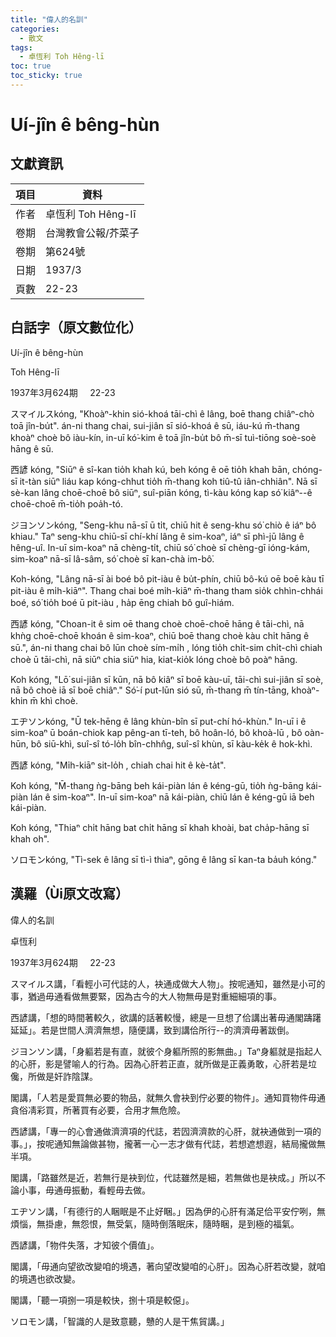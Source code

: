 ```yaml
---
title: "偉人的名訓"
categories:
  - 散文
tags:
  - 卓恆利 Toh Hêng-lī
toc: true
toc_sticky: true
---
```


# Uí-jîn ê bêng-hùn

## 文獻資訊

| 項目 | 資料 |
|---|---|
| 作者 | 卓恆利 Toh Hêng-lī |
| 卷期 | 台灣教會公報/芥菜子 |
| 卷期 | 第624號 |
| 日期 | 1937/3 |
| 頁數 | 22-23 |

## 白話字（原文數位化）

Uí-jîn ê bêng-hùn

Toh Hêng-lī

1937年3月624期     22-23

スマイルスkóng, "Khoàⁿ-khin sió-khoá tāi-chì ê lâng, boē thang chiâⁿ-chò toā jîn-bu̍t". án-ni thang chai, sui-jiân sī sió-khoá ê sū, iáu-kú m̄-thang khoàⁿ choè bô iàu-kín, in-uī kó͘-kim ê toā jîn-bu̍t bô m̄-sī tuì-tiōng soè-soè hāng ê sū.

西諺 kóng, "Siūⁿ ê sî-kan tio̍h khah kú, beh kóng ê oē tio̍h khah bān, chóng-sī it-tàn siūⁿ liáu kap kóng-chhut tio̍h m̄-thang koh tiû-tû iân-chhiân". Nā sī sè-kan lâng choē-choē bô siūⁿ, suî-piān kóng, tì-kàu kóng kap só͘ kiâⁿ--ê choē-choē m̄-tio̍h poa̍h-tó.

ジヨンソンkóng, "Seng-khu nā-sī ū ti̍t, chiū hit ê seng-khu só͘ chiò ê iáⁿ bô khiau." Taⁿ seng-khu chiū-sī chí-khí lâng ê sim-koaⁿ, iáⁿ sī phì-jū lâng ê hêng-uî. In-uī sim-koaⁿ nā chèng-ti̍t, chiū só͘ choè sī chèng-gī ióng-kám, sim-koaⁿ nā-sī lâ-sâm, só͘ choè sī kan-chà im-bô͘.

Koh-kóng, "Lâng nā-sī ài boé bô pit-iàu ê bu̍t-phín, chiū bô-kú oē boē kàu tī pit-iàu ê mi̍h-kiāⁿ". Thang chai boé mi̍h-kiāⁿ m̄-thang tham sio̍k chhìn-chhái boé, só͘ tio̍h boé ū pit-iàu , ha̍p ēng chiah bô guî-hiám.

西諺 kóng, "Choan-it ê sim oē thang choè choē-choē hāng ê tāi-chì, nā khǹg choē-choē khoán ê sim-koaⁿ, chiū boē thang choè kàu chi̍t hāng ê sū.", án-ni thang chai bô lūn choè sím-mi̍h , lóng tio̍h chi̍t-sim chi̍t-chì chiah choè ū tāi-chì, nā siūⁿ chia siūⁿ hia, kiat-kio̍k lóng choè bô poàⁿ hāng.

Koh kóng, "Lō͘ sui-jiân sī kūn, nā bô kiâⁿ sī boē kàu-uī, tāi-chì sui-jiân sī soè, nā bô choè iā sī boē chiâⁿ." Só͘-í put-lūn sió sū, m̄-thang m̄ tín-tāng, khoàⁿ-khin m̄ khì choè.

エヂソンkóng, "Ū tek-hēng ê lâng khùn-bîn sī put-chí hó-khùn." In-uī i ê sim-koaⁿ ū boán-chiok kap pêng-an tī-teh, bô hoân-ló, bô khoà-lū , bô oàn-hūn, bô siū-khì, suî-sî tó-lo̍h bîn-chhn̂g, suî-sî khùn, sī kàu-ke̍k ê hok-khì.

西諺 kóng, "Mi̍h-kiāⁿ sit-lo̍h , chiah chai hit ê kè-ta̍t".

Koh kóng, "M̄-thang ǹg-bāng beh kái-piàn lán ê kéng-gū, tio̍h ǹg-bāng kái-piàn lán ê sim-koaⁿ". In-uī sim-koaⁿ nā kái-piàn, chiū lán ê kéng-gū iā beh kái-piàn.

Koh kóng, "Thiaⁿ chi̍t hāng bat chi̍t hāng sī khah khoài, bat cha̍p-hāng sī khah oh".

ソロモンkóng, "Tì-sek ê lâng sī tì-ì thiaⁿ, gōng ê lâng sī kan-ta ba̍uh kóng."

## 漢羅（Ùi原文改寫）

偉人的名訓

卓恆利

1937年3月624期     22-23

スマイルス講，「看輕小可代誌的人，袂通成做大人物」。按呢通知，雖然是小可的事，猶過毋通看做無要緊，因為古今的大人物無毋是對重細細項的事。

西諺講，「想的時間著較久，欲講的話著較慢，總是一旦想了佮講出著毋通閣躊躇延延」。若是世間人濟濟無想，隨便講，致到講佮所行--的濟濟毋著跋倒。

ジヨンソン講，「身軀若是有直，就彼个身軀所照的影無曲。」Taⁿ身軀就是指起人的心肝，影是譬喻人的行為。因為心肝若正直，就所做是正義勇敢，心肝若是垃儳，所做是奸詐陰謀。

閣講，「人若是愛買無必要的物品，就無久會袂到佇必要的物件」。通知買物件毋通貪俗凊彩買，所著買有必要，合用才無危險。

西諺講，「專一的心會通做濟濟項的代誌，若囥濟濟款的心肝，就袂通做到一項的事。」，按呢通知無論做甚物，攏著一心一志才做有代誌，若想遮想遐，結局攏做無半項。

閣講，「路雖然是近，若無行是袂到位，代誌雖然是細，若無做也是袂成。」所以不論小事，毋通毋振動，看輕毋去做。

エヂソン講，「有德行的人睏眠是不止好睏。」因為伊的心肝有滿足佮平安佇咧，無煩惱，無掛慮，無怨恨，無受氣，隨時倒落眠床，隨時睏，是到極的福氣。

西諺講，「物件失落，才知彼个價值」。

閣講，「毋通向望欲改變咱的境遇，著向望改變咱的心肝」。因為心肝若改變，就咱的境遇也欲改變。

閣講，「聽一項捌一項是較快，捌十項是較僫」。

ソロモン講，「智識的人是致意聽，戇的人是干焦貿講。」
